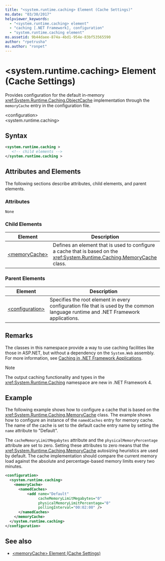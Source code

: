 ```yaml
---
title: "<system.runtime.caching> Element (Cache Settings)"
ms.date: "03/30/2017"
helpviewer_keywords: 
  - "<system.runtime.caching> element"
  - "caching [.NET Framework], configuration"
  - "system.runtime.caching element"
ms.assetid: 9b44daee-874a-4bd1-954e-83bf53565590
author: "rpetrusha"
ms.author: "ronpet"
---
```

# \<system.runtime.caching> Element (Cache Settings)

Provides configuration for the default in-memory <xref:System.Runtime.Caching.ObjectCache> implementation through the `memoryCache` entry in the configuration file.  
  
 \<configuration>  
\<system.runtime.caching>  
  
## Syntax  
  
```xml  
<system.runtime.caching >  
   <!-- child elements -->  
</system.runtime.caching >  
```  
  
## Attributes and Elements

The following sections describe attributes, child elements, and parent elements.  
  
### Attributes

`None`  

### Child Elements

|Element|Description|  
|-------------|-----------------|  
|[\<memoryCache>](../../../../../docs/framework/configure-apps/file-schema/runtime/memorycache-element-cache-settings.md)|Defines an element that is used to configure a cache that is based on the <xref:System.Runtime.Caching.MemoryCache> class.|  
  
### Parent Elements  
  
|Element|Description|  
|-------------|-----------------|  
|[\<configuration>](../../../../../docs/framework/configure-apps/file-schema/configuration-element.md)|Specifies the root element in every configuration file that is used by the common language runtime and .NET Framework applications.|  
  
## Remarks

The classes in this namespace provide a way to use caching facilities like those in ASP.NET, but without a dependency on the `System.Web` assembly. For more information, see [Caching in .NET Framework Applications](../../../../../docs/framework/performance/caching-in-net-framework-applications.md).  
  
> [!NOTE]
>  The output caching functionality and types in the <xref:System.Runtime.Caching> namespace are new in .NET Framework 4.  
  
## Example

The following example shows how to configure a cache that is based on the <xref:System.Runtime.Caching.MemoryCache> class. The example shows how to configure an instance of the `namedCaches` entry for memory cache. The name of the cache is set to the default cache entry name by setting the `name` attribute to "Default".  
  
The `cacheMemoryLimitMegabytes` attribute and the `physicalMemoryPercentage` attribute are set to zero. Setting these attributes to zero means that the <xref:System.Runtime.Caching.MemoryCache> autosizing heuristics are used by default. The cache implementation should compare the current memory load against the absolute and percentage-based memory limits every two minutes.  
  
```xml  
<configuration>  
  <system.runtime.caching>  
    <memoryCache>  
      <namedCaches>  
          <add name="Default"   
               cacheMemoryLimitMegabytes="0"   
               physicalMemoryLimitPercentage="0"  
               pollingInterval="00:02:00" />  
      </namedCaches>  
    </memoryCache>  
  </system.runtime.caching>  
</configuration>  
```  
  
## See also

- [\<memoryCache> Element (Cache Settings)](memorycache-element-cache-settings.md)
